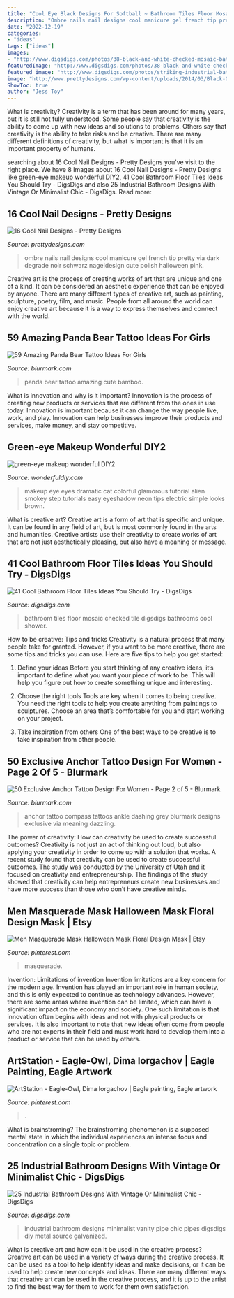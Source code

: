 ```yaml
---
title: "Cool Eye Black Designs For Softball ~ Bathroom Tiles Floor Mosaic Checked Tile Digsdigs Bathrooms Cool Shower"
description: "Ombre nails nail designs cool manicure gel french tip pretty via dark degrade noir schwarz nageldesign cute polish halloween pink"
date: "2022-12-19"
categories:
- "ideas"
tags: ["ideas"]
images:
- "http://www.digsdigs.com/photos/38-black-and-white-checked-mosaic-bathroom-tiles.jpg"
featuredImage: "http://www.digsdigs.com/photos/38-black-and-white-checked-mosaic-bathroom-tiles.jpg"
featured_image: "http://www.digsdigs.com/photos/striking-industrial-bathroom-designs-20-554x877.jpg"
image: "http://www.prettydesigns.com/wp-content/uploads/2014/03/Black-Ombre-Nails.jpg"
ShowToc: true
author: "Jess Toy"
---
```



What is creativity?
Creativity is a term that has been around for many years, but it is still not fully understood. Some people say that creativity is the ability to come up with new ideas and solutions to problems. Others say that creativity is the ability to take risks and be creative. There are many different definitions of creativity, but what is important is that it is an important property of humans.

	

		
searching about 16 Cool Nail Designs - Pretty Designs you've visit to the right place. We have 8 Images about 16 Cool Nail Designs - Pretty Designs like green-eye makeup wonderful DIY2, 41 Cool Bathroom Floor Tiles Ideas You Should Try - DigsDigs and also 25 Industrial Bathroom Designs With Vintage Or Minimalist Chic - DigsDigs. Read more:
		
    
## 16 Cool Nail Designs - Pretty Designs

<img loading=lazy src="http://www.prettydesigns.com/wp-content/uploads/2014/03/Black-Ombre-Nails.jpg" onerror="this.onerror=null;this.src='https://tse4.mm.bing.net/th?id=OIP.K4T24T2uSHze1raVpyrbiAHaKW&amp;pid=15.1';" alt="16 Cool Nail Designs - Pretty Designs">

_Source: prettydesigns.com_

>ombre nails nail designs cool manicure gel french tip pretty via dark degrade noir schwarz nageldesign cute polish halloween pink. 

	

Creative art is the process of creating works of art that are unique and one of a kind. It can be considered an aesthetic experience that can be enjoyed by anyone. There are many different types of creative art, such as painting, sculpture, poetry, film, and music. People from all around the world can enjoy creative art because it is a way to express themselves and connect with the world.

    
## 59 Amazing Panda Bear Tattoo Ideas For Girls

<img loading=lazy src="https://www.blurmark.com/wp-content/uploads/2017/04/Cute-Black-Grey-Panda-Bear-With-Bamboo.jpg" onerror="this.onerror=null;this.src='https://tse1.mm.bing.net/th?id=OIP.eNS6Ce6enx08IjdqXN2s6QHaHa&amp;pid=15.1';" alt="59 Amazing Panda Bear Tattoo Ideas For Girls">

_Source: blurmark.com_

>panda bear tattoo amazing cute bamboo. 

	

What is innovation and why is it important?
Innovation is the process of creating new products or services that are different from the ones in use today. Innovation is important because it can change the way people live, work, and play. Innovation can help businesses improve their products and services, make money, and stay competitive.

    
## Green-eye Makeup Wonderful DIY2

<img loading=lazy src="http://cdn.wonderfuldiy.com/wp-content/uploads/2015/01/green-eye-makeup-wonderful-DIY2.jpg" onerror="this.onerror=null;this.src='https://tse2.mm.bing.net/th?id=OIP.SRf7LMYBwVHw3hzUwUp2rwHaF7&amp;pid=15.1';" alt="green-eye makeup wonderful DIY2">

_Source: wonderfuldiy.com_

>makeup eye eyes dramatic cat colorful glamorous tutorial alien smokey step tutorials easy eyeshadow neon tips electric simple looks brown. 

	

What is creative art?
Creative art is a form of art that is specific and unique. It can be found in any field of art, but is most commonly found in the arts and humanities. Creative artists use their creativity to create works of art that are not just aesthetically pleasing, but also have a meaning or message.

    
## 41 Cool Bathroom Floor Tiles Ideas You Should Try - DigsDigs

<img loading=lazy src="http://www.digsdigs.com/photos/38-black-and-white-checked-mosaic-bathroom-tiles.jpg" onerror="this.onerror=null;this.src='https://tse2.mm.bing.net/th?id=OIP.8nl6n15bxS08IFtG7BZP5AHaJ8&amp;pid=15.1';" alt="41 Cool Bathroom Floor Tiles Ideas You Should Try - DigsDigs">

_Source: digsdigs.com_

>bathroom tiles floor mosaic checked tile digsdigs bathrooms cool shower. 

	

How to be creative: Tips and tricks
Creativity is a natural process that many people take for granted. However, if you want to be more creative, there are some tips and tricks you can use. Here are five tips to help you get started:
1. Define your ideas
Before you start thinking of any creative ideas, it’s important to define what you want your piece of work to be. This will help you figure out how to create something unique and interesting.

2. Choose the right tools
Tools are key when it comes to being creative. You need the right tools to help you create anything from paintings to sculptures. Choose an area that’s comfortable for you and start working on your project.
3. Take inspiration from others
One of the best ways to be creative is to take inspiration from other people.

    
## 50 Exclusive Anchor Tattoo Design For Women - Page 2 Of 5 - Blurmark

<img loading=lazy src="https://www.blurmark.com/wp-content/uploads/2018/05/Dashing-black-and-grey-anchor-tattoo-with-compass.jpg" onerror="this.onerror=null;this.src='https://tse2.mm.bing.net/th?id=OIP.-ZKDZVhnviU_FCIoCn3iJQHaKs&amp;pid=15.1';" alt="50 Exclusive Anchor Tattoo Design For Women - Page 2 of 5 - Blurmark">

_Source: blurmark.com_

>anchor tattoo compass tattoos ankle dashing grey blurmark designs exclusive via meaning dazzling. 

	

The power of creativity: How can creativity be used to create successful outcomes?
Creativity is not just an act of thinking out loud, but also applying your creativity in order to come up with a solution that works. A recent study found that creativity can be used to create successful outcomes. The study was conducted by the University of Utah and it focused on creativity and entrepreneurship. The findings of the study showed that creativity can help entrepreneurs create new businesses and have more success than those who don’t have creative minds.

    
## Men Masquerade Mask Halloween Mask Floral Design Mask | Etsy

<img loading=lazy src="https://i.pinimg.com/736x/5a/1c/65/5a1c6527b1f612607185ef5d45cbf133.jpg" onerror="this.onerror=null;this.src='https://tse4.mm.bing.net/th?id=OIP.lgyFzdyTmxzmPDhgSJb3bgHaFj&amp;pid=15.1';" alt="Men Masquerade Mask Halloween Mask Floral Design Mask | Etsy">

_Source: pinterest.com_

>masquerade. 

	

Invention: Limitations of invention
Invention limitations are a key concern for the modern age. Invention has played an important role in human society, and this is only expected to continue as technology advances. However, there are some areas where invention can be limited, which can have a significant impact on the economy and society. One such limitation is that innovation often begins with ideas and not with physical products or services. It is also important to note that new ideas often come from people who are not experts in their field and must work hard to develop them into a product or service that can be used by others.

    
## ArtStation - Eagle-Owl, Dima Iorgachov | Eagle Painting, Eagle Artwork

<img loading=lazy src="https://i.pinimg.com/736x/da/fa/05/dafa0599f066c84d3b6803c6af98da78.jpg" onerror="this.onerror=null;this.src='https://tse2.mm.bing.net/th?id=OIP.Ke2yTPScmVR5688FqSJdOAHaLG&amp;pid=15.1';" alt="ArtStation - Eagle-Owl, Dima Iorgachov | Eagle painting, Eagle artwork">

_Source: pinterest.com_

>. 

	

What is brainstroming?
The brainstroming phenomenon is a supposed mental state in which the individual experiences an intense focus and concentration on a single topic or problem.

    
## 25 Industrial Bathroom Designs With Vintage Or Minimalist Chic - DigsDigs

<img loading=lazy src="http://www.digsdigs.com/photos/striking-industrial-bathroom-designs-20-554x877.jpg" onerror="this.onerror=null;this.src='https://tse1.mm.bing.net/th?id=OIP.wPCV3Ky808krKIFPQCQ3awHaLu&amp;pid=15.1';" alt="25 Industrial Bathroom Designs With Vintage Or Minimalist Chic - DigsDigs">

_Source: digsdigs.com_

>industrial bathroom designs minimalist vanity pipe chic pipes digsdigs diy metal source galvanized. 

	

What is creative art and how can it be used in the creative process?
Creative art can be used in a variety of ways during the creative process. It can be used as a tool to help identify ideas and make decisions, or it can be used to help create new concepts and ideas. There are many different ways that creative art can be used in the creative process, and it is up to the artist to find the best way for them to work for them own satisfaction.

